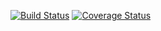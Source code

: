 [![Build Status](https://app.travis-ci.com/bebossi/clean-arch-react.svg?branch=master)](https://app.travis-ci.com/bebossi/clean-arch-react)
[![Coverage Status](https://coveralls.io/repos/github/bebossi/clean-arch-react/badge.svg?branch=main)](https://coveralls.io/github/bebossi/clean-arch-react?branch=main)
